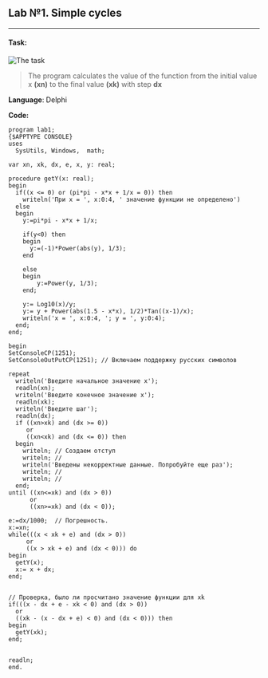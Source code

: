 Lab №1. Simple cycles
--------------------
***
#### Task:
![The task](https://i.imgur.com/dhHKQEz.jpg)

>The program calculates the value of the function from the initial value x **(xn)** to the final value **(xk)** with step **dx**

**Language**: Delphi

**Code:**
```
program lab1;
{$APPTYPE CONSOLE}
uses
  SysUtils, Windows,  math;

var xn, xk, dx, e, x, y: real;

procedure getY(x: real);
begin
  if((x <= 0) or (pi*pi - x*x + 1/x = 0)) then
    writeln('При x = ', x:0:4, ' значение функции не определено')
  else
  begin
    y:=pi*pi - x*x + 1/x;

    if(y<0) then
    begin
      y:=(-1)*Power(abs(y), 1/3);
    end

    else 
    begin
        y:=Power(y, 1/3); 
    end;

    y:= Log10(x)/y;
    y:= y + Power(abs(1.5 - x*x), 1/2)*Tan((x-1)/x);
    writeln('x = ', x:0:4, '; y = ', y:0:4);
  end;
end;

begin
SetConsoleCP(1251);
SetConsoleOutPutCP(1251); // Включаем поддержку русских символов

repeat
  writeln('Введите начальное значение x');
  readln(xn);
  writeln('Введите конечное значение x');
  readln(xk);
  writeln('Введите шаг');
  readln(dx);
  if ((xn>xk) and (dx >= 0))
     or
     ((xn<xk) and (dx <= 0)) then
  begin
    writeln; // Создаем отступ
    writeln; //
    writeln('Введены некорректные данные. Попробуйте еще раз');
    writeln; //
    writeln; //
  end;
until ((xn<=xk) and (dx > 0))
      or
      ((xn>=xk) and (dx < 0));

e:=dx/1000;  // Погрешность.
x:=xn;
while(((x < xk + e) and (dx > 0))
     or
     ((x > xk + e) and (dx < 0))) do
begin
  getY(x);
  x:= x + dx;
end;


// Проверка, было ли просчитано значение функции для xk
if(((x - dx + e - xk < 0) and (dx > 0))
  or
  ((xk - (x - dx + e) < 0) and (dx < 0))) then
begin
  getY(xk);
end;


readln;
end.

```

